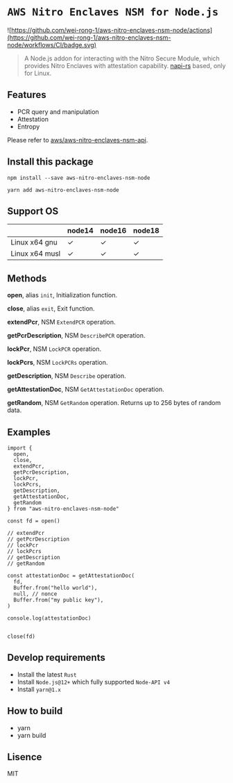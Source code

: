 # `AWS Nitro Enclaves NSM for Node.js`

![https://github.com/wei-rong-1/aws-nitro-enclaves-nsm-node/actions](https://github.com/wei-rong-1/aws-nitro-enclaves-nsm-node/workflows/CI/badge.svg)

> A Node.js addon for interacting with the Nitro Secure Module, which provides Nitro Enclaves with attestation capability. [napi-rs](https://napi.rs/) based, only for Linux.

## Features

* PCR query and manipulation
* Attestation
* Entropy

Please refer to [aws/aws-nitro-enclaves-nsm-api](https://github.com/aws/aws-nitro-enclaves-nsm-api).

## Install this package

```
npm install --save aws-nitro-enclaves-nsm-node

yarn add aws-nitro-enclaves-nsm-node
```

## Support OS

|                  | node14 | node16 | node18 |
| ---------------- | ------ | ------ | ------ |
| Linux x64 gnu    | ✓      | ✓      | ✓      |
| Linux x64 musl   | ✓      | ✓      | ✓      |


## Methods

**open**, alias `init`, Initialization function.

**close**, alias `exit`, Exit function.

**extendPcr**, NSM `ExtendPCR` operation.

**getPcrDescription**, NSM `DescribePCR` operation.

**lockPcr**, NSM `LockPCR` operation.

**lockPcrs**, NSM `LockPCRs` operation.

**getDescription**, NSM `Describe` operation.

**getAttestationDoc**, NSM `GetAttestationDoc` operation.

**getRandom**, NSM `GetRandom` operation. Returns up to 256 bytes of random data.

## Examples

````
import {
  open,
  close,
  extendPcr,
  getPcrDescription,
  lockPcr,
  lockPcrs,
  getDescription,
  getAttestationDoc,
  getRandom
} from "aws-nitro-enclaves-nsm-node"

const fd = open()

// extendPcr
// getPcrDescription
// lockPcr
// lockPcrs
// getDescription
// getRandom

const attestationDoc = getAttestationDoc(
  fd,
  Buffer.from("hello world"),
  null, // nonce
  Buffer.from("my public key"),
)

console.log(attestationDoc)


close(fd)
````

## Develop requirements

- Install the latest `Rust`
- Install `Node.js@12+` which fully supported `Node-API v4`
- Install `yarn@1.x`

## How to build

- yarn
- yarn build

## Lisence

MIT
